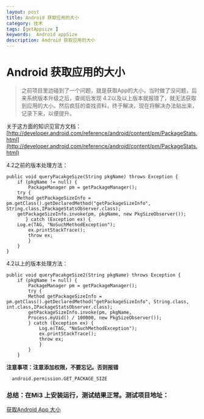 ```yaml
---
layout: post
title: Android 获取应用的大小
category: 技术
tags: [getAppsize ]
keywords:  Android appSize
description: Android 获取应用的大小
---
```


Android 获取应用的大小
====================================

>之前项目里边碰到了一个问题，就是获取App的大小，当时做了没问题，后来系统版本升级之后，查阅后发现 4.2以及以上版本就报错了，就无法获取到应用的大小。然后疯狂的查找资料，终于解决，现在将解决办法贴出来，记录下来，以便提升。

关于这方面的知识见官方文档：[http://developer.android.com/reference/android/content/pm/PackageStats.html](http://developer.android.com/reference/android/content/pm/PackageStats.html)

4.2之前的版本处理方法：

```
public void queryPacakgeSize(String pkgName) throws Exception {
	if (pkgName != null) {
	    PackageManager pm = getPackageManager();
	try {
	Method getPackageSizeInfo = pm.getClass().getDeclaredMethod("getPackageSizeInfo", String.class,IPackageStatsObserver.class);
	getPackageSizeInfo.invoke(pm, pkgName, new PkgSizeObserver());
	   } catch (Exception ex) {
	Log.e(TAG, "NoSuchMethodException");
		ex.printStackTrace();
		throw ex;
		}
	}
}
```
4.2以上的版本处理方法：

```
public void queryPacakgeSize2(String pkgName) throws Exception {
	if (pkgName != null) {
		PackageManager pm = getPackageManager();
		try {
		Method getPackageSizeInfo = pm.getClass().getDeclaredMethod("getPackageSizeInfo", String.class, int.class,IPackageStatsObserver.class);
		getPackageSizeInfo.invoke(pm, pkgName,
		Process.myUid() / 100000, new PkgSizeObserver());
		} catch (Exception ex) {
			Log.e(TAG, "NoSuchMethodException");
			ex.printStackTrace();
			throw ex;
			}
		}
	}
```

**注意事项：注意添加权限，不要忘记。否则报错**
```
  android.permission.GET_PACKAGE_SIZE
```

### 总结：在Mi3 上安装运行，测试结果正常。测试项目地址：

[获取Android App 大小](https://github.com/samuelhehe/AppSizeGet)
